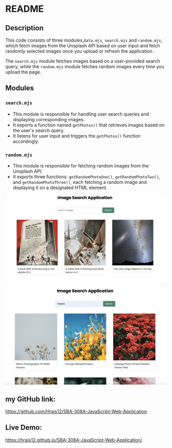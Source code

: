 # README

## Description
This code consists of three modules,`data.mjs`, `search.mjs` and `random.mjs`, which fetch images from the Unsplash API based on user input and fetch randomly selected images once you upload or refresh the application . 

The `search.mjs` module fetches images based on a user-provided search query, while the `random.mjs` module fetches random images every time you upload the page.

## Modules

### `search.mjs`
- This module is responsible for handling user search queries and displaying corresponding images.
- It exports a function named `getPhotos()` that retrieves images based on the user's search query.
- It listens for user input and triggers the `getPhotos()` function accordingly.

### `random.mjs`
- This module is responsible for fetching random images from the Unsplash API.
- It exports three functions: `getRandomPhotoOne()`, `getRandomPhotoTwo()`, and `getRandomPhotoThree()`, each fetching a random image and displaying it on a designated HTML element.


![alt text](image.png)




![alt text](image-1.png)





## my GitHub link:

https://github.com/Hrais12/SBA-308A-JavaScript-Web-Application


## Live Demo:
https://hrais12.github.io/SBA-308A-JavaScript-Web-Application/


